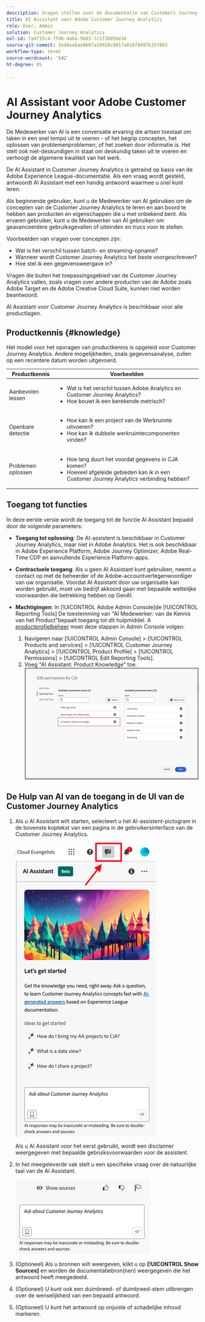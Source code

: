 ```yaml
---
description: Vragen stellen over de documentatie van Customers Journey Analytics
title: AI Assistant voor Adobe Customer Journey Analytics
role: User, Admin
solution: Customer Journey Analytics
exl-id: 7a4f15c4-7fd6-4a6a-9b83-7c1f3b95be16
source-git-commit: 3ed6eabae8607a10920c8917a818f0497b337893
workflow-type: tm+mt
source-wordcount: '542'
ht-degree: 0%

---
```



# AI Assistant voor Adobe Customer Journey Analytics

De Medewerker van AI is een conversatie ervaring die artsen toestaat om taken in een snel tempo uit te voeren - of het begrip concepten, het oplossen van problemenproblemen, of het zoeken door informatie is. Het stelt ook niet-deskundigen in staat om deskundig taken uit te voeren en verhoogt de algemene kwaliteit van het werk.

De AI Assistant in Customer Journey Analytics is getraind op basis van de Adobe Experience League-documentatie. Als een vraag wordt gesteld, antwoordt AI Assistant met een handig antwoord waarmee u snel kunt leren.

Als beginnende gebruiker, kunt u de Medewerker van AI gebruiken om de concepten van de Customer Journey Analytics te leren en aan boord te hebben aan producten en eigenschappen die u met onbekend bent. Als ervaren gebruiker, kunt u de Medewerker van AI gebruiken om geavanceerdere gebruiksgevallen of uiteinden en trucs voor te stellen.

Voorbeelden van vragen over concepten zijn:

* Wat is het verschil tussen batch- en streaming-opname?
* Wanneer wordt Customer Journey Analytics het beste voorgeschreven?
* Hoe stel ik een gegevensweergave in?

Vragen die buiten het toepassingsgebied van de Customer Journey Analytics vallen, zoals vragen over andere producten van de Adobe zoals Adobe Target en de Adobe Creative Cloud Suite, kunnen niet worden beantwoord.

AI Assistant voor Customer Journey Analytics is beschikbaar voor alle productlagen.

## Productkennis {#knowledge}

Het model voor het opvragen van productkennis is opgeleid voor Customer Journey Analytics. Andere mogelijkheden, zoals gegevensanalyse, zullen op een recentere datum worden uitgevoerd.

| Productkennis | Voorbeelden |
| --- | --- |
| Aanbevolen lessen | <ul><li>Wat is het verschil tussen Adobe Analytics en Customer Journey Analytics?</li><li>Hoe bouwt ik een berekende metrisch?</li></ul> |
| Openbare detectie | <ul><li>Hoe kan ik een project van de Werkruimte uitvoeren?</li><li>Hoe kan ik dubbele werkruimtecomponenten vinden?</li></ul> |
| Problemen oplossen | <ul><li>Hoe lang duurt het voordat gegevens in CJA komen?</li><li>Hoeveel afgeleide gebieden kan ik in een Customer Journey Analytics verbinding hebben?</li></ul> |

## Toegang tot functies

In deze eerste versie wordt de toegang tot de functie AI Assistant bepaald door de volgende parameters:

* **Toegang tot oplossing**: De AI-assistent is beschikbaar in Customer Journey Analytics, maar niet in Adobe Analytics. Het is ook beschikbaar in Adobe Experience Platform, Adobe Journey Optimizer, Adobe Real-Time CDP en aanvullende Experience Platform-apps.

* **Contractuele toegang**: Als u geen AI Assistant kunt gebruiken, neemt u contact op met de beheerder of de Adobe-accountvertegenwoordiger van uw organisatie. Voordat AI Assistant door uw organisatie kan worden gebruikt, moet uw bedrijf akkoord gaan met bepaalde wettelijke voorwaarden die betrekking hebben op GenAI.

* **Machtigingen**: In [!UICONTROL Adobe Admin Console]de [!UICONTROL Reporting Tools] De toestemming van &quot;AI Medewerker: van de Kennis van het Product&quot;bepaalt toegang tot dit hulpmiddel. A [productprofielbeheer](https://helpx.adobe.com/enterprise/using/manage-product-profiles.html) moet deze stappen in Admin Console volgen:
   1. Navigeren naar [!UICONTROL Admin Console] > [!UICONTROL Products and services] > [!UICONTROL Customer Journey Analytics] > [!UICONTROL Product Profile] > [!UICONTROL Permissions] > [!UICONTROL Edit Reporting Tools].
   1. Voeg &quot;AI Assistant: Product Knowledge&quot; toe.
      ![Toestemming toevoegen](assets/image.png)

## De Hulp van AI van de toegang in de UI van de Customer Journey Analytics

1. Als u AI Assistant wilt starten, selecteert u het AI-assistent-pictogram in de bovenste koptekst van een pagina in de gebruikersinterface van de Customer Journey Analytics.

   ![AI Assistant-pictogram](assets/ai-asst1.png)

   Als u AI Assistant voor het eerst gebruikt, wordt een disclaimer weergegeven met bepaalde gebruiksvoorwaarden voor de assistent.

1. In het meegeleverde vak stelt u een specifieke vraag over de natuurlijke taal van de AI Assistant.

   ![Vraagvak](assets/ai-asst2.png)

1. (Optioneel) Als u bronnen wilt weergeven, klikt u op **[!UICONTROL Show Sources]** en worden de documentatiebron(nen) weergegeven die het antwoord heeft meegedeeld.

1. (Optioneel) U kunt ook een duimbreed- of duimbreed-stem uitbrengen over de wenselijkheid van een bepaald antwoord.

1. (Optioneel) U kunt het antwoord op onjuiste of schadelijke inhoud markeren.
